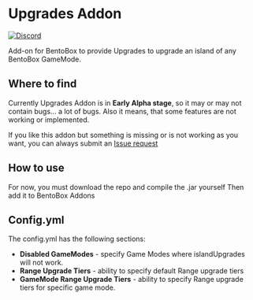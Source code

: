 # Upgrades Addon
[![Discord](https://img.shields.io/discord/272499714048524288.svg?logo=discord)](https://discord.bentobox.world)

Add-on for BentoBox to provide Upgrades to upgrade an island of any BentoBox GameMode.

## Where to find

Currently Upgrades Addon is in **Early Alpha stage**, so it may or may not contain bugs... a lot of bugs. Also it means, that some features are not working or implemented.

If you like this addon but something is missing or is not working as you want, you can always submit an [Issue request](https://github.com/Guillaume-Lebegue/IslandUpgrades/issues)

## How to use

For now, you must download the repo and compile the .jar yourself
Then add it to BentoBox Addons

## Config.yml

The config.yml has the following sections:

* **Disabled GameModes** - specify Game Modes where islandUpgrades will not work.
* **Range Upgrade Tiers** - ability to specify default Range upgrade tiers
* **GameMode Range Upgrade Tiers** - ability to specify Range upgrade tiers for specific game mode.
